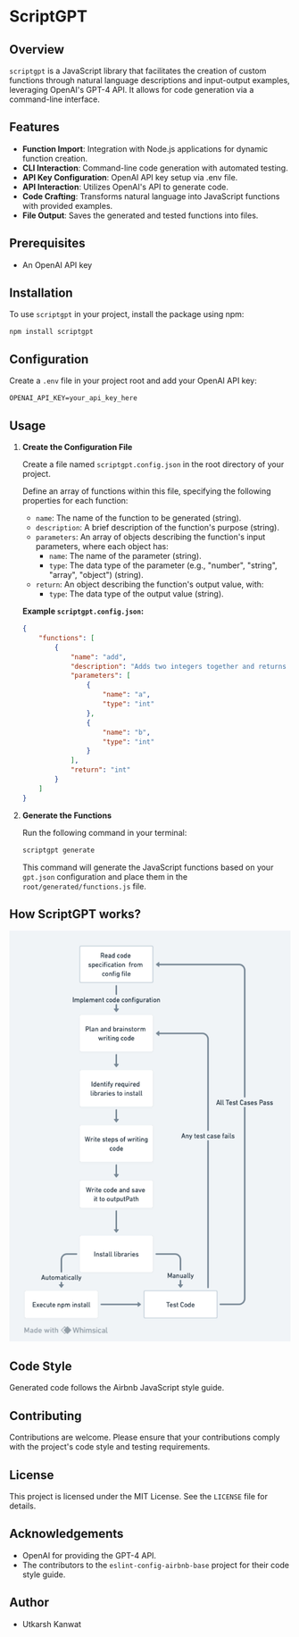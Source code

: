 # ScriptGPT

## Overview
`scriptgpt` is a JavaScript library that facilitates the creation of custom functions through natural language descriptions and input-output examples, leveraging OpenAI's GPT-4 API. It allows for code generation via a command-line interface.

## Features
- **Function Import**: Integration with Node.js applications for dynamic function creation.
- **CLI Interaction**: Command-line code generation with automated testing.
- **API Key Configuration**: OpenAI API key setup via .env file.
- **API Interaction**: Utilizes OpenAI's API to generate code.
- **Code Crafting**: Transforms natural language into JavaScript functions with provided examples.
- **File Output**: Saves the generated and tested functions into files.

## Prerequisites
- An OpenAI API key

## Installation
To use `scriptgpt` in your project, install the package using npm:

```
npm install scriptgpt
```

## Configuration
Create a `.env` file in your project root and add your OpenAI API key:

```
OPENAI_API_KEY=your_api_key_here
```

## Usage

1. **Create the Configuration File**

    Create a file named `scriptgpt.config.json` in the root directory of your project.

    Define an array of functions within this file, specifying the following properties for each function:
    
    - `name`: The name of the function to be generated (string).
    - `description`: A brief description of the function's purpose (string).
    - `parameters`: An array of objects describing the function's input parameters, where each object has:
        - `name`: The name of the parameter (string).
        - `type`: The data type of the parameter (e.g., "number", "string", "array", "object") (string).
    - `return`: An object describing the function's output value, with:
        - `type`: The data type of the output value (string).

    **Example `scriptgpt.config.json`:**
    
    ```json
    {
        "functions": [
            {
                "name": "add",
                "description": "Adds two integers together and returns values",
                "parameters": [
                    {
                        "name": "a",
                        "type": "int"
                    },
                    {
                        "name": "b",
                        "type": "int"
                    }
                ],
                "return": "int"
            }
        ]
    }
    ```

2. **Generate the Functions**

    Run the following command in your terminal:

    ```bash
    scriptgpt generate
    ```

    This command will generate the JavaScript functions based on your `gpt.json` configuration and place them in the `root/generated/functions.js` file.


## How ScriptGPT works?
![alt text](https://github.com/ukanwat/ScriptGPT/blob/master/docs/images/scriptgpt.png)


## Code Style
Generated code follows the Airbnb JavaScript style guide.

## Contributing
Contributions are welcome. Please ensure that your contributions comply with the project's code style and testing requirements.

## License
This project is licensed under the MIT License. See the `LICENSE` file for details.

## Acknowledgements
- OpenAI for providing the GPT-4 API.
- The contributors to the `eslint-config-airbnb-base` project for their code style guide.

## Author
- Utkarsh Kanwat
